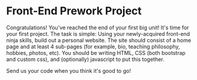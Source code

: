 # Front-End Prework Project

Congratulations! You've reached the end of your first big unit! It's time for your first project.
The task is simple: Using your newly-acquired front-end ninja skills, build out a personal website.
The site should consist of a home page and at least 4 sub-pages (for example, bio, teaching philosophy, hobbies, photos, etc). You should be writing HTML, CSS (both bootstrap and custom css), and (optionally) javascript to put this together.

Send us your code when you think it's good to go!
